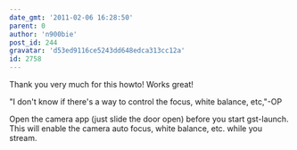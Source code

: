 ```yaml
---
date_gmt: '2011-02-06 16:28:50'
parent: 0
author: 'n900bie'
post_id: 244
gravatar: 'd53ed9116ce5243dd648edca313cc12a'
id: 2758
---
```


Thank you very much for this howto!  Works great!

"I don't know if there's a way to control the focus, white balance, etc,"-OP

Open the camera app (just slide the door open) before you start gst-launch.  This will enable the camera auto focus, white balance, etc. while you stream.